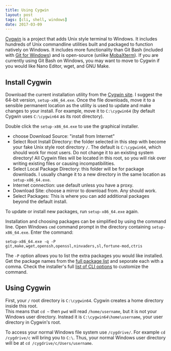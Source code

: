 ```yaml
---
title: Using Cygwin
layout: post
tags: [cli, shell, windows]
date: 2017-03-09
---
```


[Cygwin](https://cygwin.com/index.html) is a project that adds Unix style terminal to Windows. 
It includes hundreds of Unix commandline utilities built and packaged to function natively on Windows. 
It includes more functionality than Git Bash (included with [Git for Windows](https://git-for-windows.github.io/)) and is open-source (unlike [MobaXterm](http://mobaxterm.mobatek.net/)). 
If you are currently using Git Bash on Windows, you may want to move to Cygwin if you would like Nano Editor, wget, and GNU Make. 

## Install Cygwin 

Download the current installation utility from the [Cygwin site](https://cygwin.com/install.html). 
I suggest the 64-bit version, `setup-x86_64.exe`.
Once the file downloads, move it to a sensible permanent location as the utility is used to update and make changes to your install. 
For example, move it to `C:\cygwin64` (by default Cygwin uses `C:\cygwin64` as its root directory).

Double click the `setup-x86_64.exe` to use the graphical installer.

- choose Download Source: "install from Internet"
- Select Root Install Directory: the folder selected in this step with become your fake Unix style root directory `/`. The default is `C:\cygwin64`, which should work for most users. Do not change it to an existing system directory! All Cygwin files will be located in this root, so you will risk over writing existing files or causing incompatibilities. 
- Select Local Package Directory: this folder will be for package downloads. I usually change it to a new directory in the same location as `setup-x86_64.exe`.
- Internet connection: use default unless you have a proxy.
- Download Site: choose a mirror to download from. Any should work. 
- Select Packages: This is where you can add additional packages beyond the default install.

To update or install new packages, run `setup-x86_64.exe` again.

Installation and choosing packages can be simplified by using the command line. 
Open Windows `cmd` command prompt in the directory containing `setup-x86_64.exe`.
Enter the command: 

`setup-x86_64.exe -q -P git,make,wget,openssh,openssl,ninvaders,sl,fortune-mod,ctris`

The `-P` option allows you to list the extra packages you would like installed. 
Get the package names from the [full package list](https://cygwin.com/packages/package_list.html) and seporate each with a comma. 
Check the installer's full [list of CLI options](https://cygwin.com/faq/faq.html#faq.setup.cli) to customize the command.

## Using Cygwin

First, your `/` root directory is `C:\cygwin64`. 
Cygwin creates a home directory inside this root.  
This means that `cd ~` then `pwd` will read `/home/username`, but it is not your Windows user directory.
Instead it is `C:\cygwin64\home\username`, your user directory in Cygwin's root.

To access your normal Windows file system use `/cygdrive/`. 
For example `cd /cygdrive/c` will bring you to `C:\`.
Thus, your normal Windows user directory will be at `cd /cygdrive/c/Users/username`.
